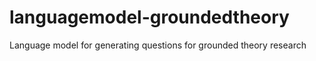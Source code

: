 # languagemodel-groundedtheory
Language model for generating questions for grounded theory research
